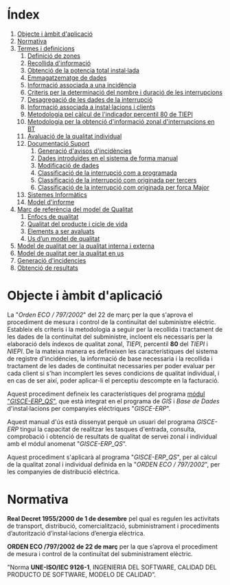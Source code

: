 # Índex

1. [Objecte i àmbit d'aplicació](#objecte-i-ambit-daplicacio)
2. [Normativa](#normativa)
3. [Termes i definicions](qualitat/termes_i_def.md)
    1. [Definició de zones](qualitat/termes_i_def.md#definicio-de-zones)
    2. [Recollida d'informació](qualitat/termes_i_def.md#recollida-dinformacio)
    3. [Obtenció de la potencia total instal·lada](qualitat/termes_i_def.md#obtencio-de-la-potencia-total-instalada)
    4. [Emmagatzematge de dades](qualitat/termes_i_def.md#emmagatzematge-de-dades)
    5. [Informació associada a una incidència](qualitat/termes_i_def.md#informacio-associada-a-una-incidencia)
    6. [Criteris per la determinació del nombre i duració de les interrupcions](qualitat/termes_i_def.md#criteris-per-la-determinacio-del-nombre-i-duracio-de-les-interrupcions)
    7. [Desagregació de les dades de la interrupció](qualitat/termes_i_def.md#desagregacio-de-les-dades-de-la-interrupcio)
    8. [Informació associada a instal·lacions i clients](qualitat/termes_i_def.md#informacio-associada-a-instalacions-i-clients)
    9. [Metodologia pel càlcul de l'indicador percentil 80 de TIEPI](qualitat/termes_i_def.md#metodologia-pel-calcul-de-linicador-percentil-80-de-tiepi)
    10. [Metodologia per la obtenció d'informació zonal d'interrupcions en BT](qualitat/termes_i_def.md#metodologia-per-la-obtencio-dinformacio-zonal-dinterrupcions-en-bt)
    11. [Avaluació de la qualitat individual](qualitat/termes_i_def.md#avaluacio-de-la-qualitat-individual)
    12. [Documentació Suport](qualitat/termes_i_def.md#documentacio-suport)
        1. [Generació d'avisos d'incidències](qualitat/termes_i_def.md#generacio-davisos-dincidencies)
        2. [Dades introduïdes en el sistema de forma manual](qualitat/termes_i_def.md#dades-introduides-en-el-sistema-de-forma-manual)
        3. [Modificació de dades](qualitat/termes_i_def.md#modificacio-de-dades)
        4. [Classificació de la interrupció com a programada](qualitat/termes_i_def.md#classificacio-de-la-interrupcio-com-a-programada)
        5. [Classificació de la interrupció com originada per tercers](qualitat/termes_i_def.md#classificacio-de-la-interrupcio-com-originada-per-tercers)
        6. [Classificació de la interrupció com originada per forca Major](qualitat/termes_i_def.md#classificacio-de-la-interrupcio-com-originada-per-forca-major)
    13. [Sistemes Informàtics](qualitat/termes_i_def.md#sistemes-informatics)
    14. [Model d'informe](qualitat/termes_i_def.md#model-dinforme)
4. [Marc de referència del model de Qualitat](qualitat/marc_ref_model.md)
    1. [Enfocs de qualitat](qualitat/marc_ref_model.md#enfocs-de-qualitat)
    2. [Qualitat del producte i cicle de vida](qualitat/marc_ref_model.md#qualitat-del-producte-i-cicle-de-vida)
    3. [Elements a ser avaluats](qualitat/marc_ref_model.md#elements-a-ser-evaluats)
    4. [Us d’un model de qualitat](qualitat/marc_ref_model.md#us-dun-model-de-qualitat)
5. [Model de qualitat per la qualitat interna i externa](qualitat/model_interna_i_externa.md)
6. [Model de qualitat per la qualitat en us](qualitat/model_en_us.md)
7. [Generació d'incidencies](qualitat/generacio_incidencies.md)
8. [Obtenció de resultats](qualitat/obtencio_resultats.md)

# Objecte i àmbit d'aplicació

La "_Orden ECO / 797/2002_" del 22 de març per la que s'aprova el procediment
de mesura i control de la continuïtat del subministre eléctric. Estableix els
criteris i la metodologia a seguir per la recollida i tractament de les dades
de la continuitat del subministre, incloent els necessaris per la elaboració
dels índexos de qualitat zonal, _TIEPI_, percentil **80** del _TIEPI_ i _NIEPI_.
De la mateixa manera es defineixen les característiques del sistema de registre
d'incidéncies, la informació de base necessaria i la recollida i tractament de
les dades de continuitat necessaries per poder evaluar per cada client si s'han
incomplert les seves condicions de qualitat individual, i en cas de ser així,
poder aplicar-li el perceptiu descompte en la facturació.

Aquest procediment defineix les característiques del programa
[módul "_GISCE-ERP_QS_"](qualitat_individual.md), que està integrat en el
programa de _GIS_ i _Base de Dades_ d'instal·lacions per companyies
eléctriques "_GISCE-ERP_".

Aquest manual d'ús està dissenyat perquè un usuari del programa _GISCE-ERP_
tingui la capacitat de realitzar les tasques d'entrada, consulta, comprobació
i obtenció de resultats de qualitat de servei zonal i individual amb el módul
anomenat "_GISCE-ERP_QS_".

Aquest procediment s'aplicarà al programa "_GISCE-ERP_QS_", per al càlcul de la
qualitat zonal i individual definida en la "_ORDEN ECO / 797/2002_", per les
companyies de distribució eléctrica.

# Normativa

**Real Decret 1955/2000 de 1 de desembre** pel qual es regulen les activitats
de transport, distribució, comercialització, subministrament i procediments
d’autorització d’instal·lacions d’energia elèctrica.

**ORDEN ECO /797/2002 de 22 de març** per la que s’aprova el procediment de
mesura i control de la continuïtat del subministrament elèctric.

"Norma **UNE-ISO/IEC 9126-1**, INGENIERIA DEL SOFTWARE, CALIDAD DEL PRODUCTO
DE SOFTWARE, MODELO DE CALIDAD”.

